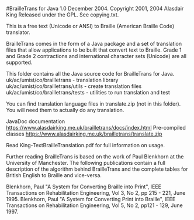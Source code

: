 #BrailleTrans for Java 1.0
December 2004. Copyright 2001, 2004 Alasdair King
Released under the GPL. See copying.txt.

This is a free text (Unicode or ANSI) to Braille (American Braille Code) translator. 

BrailleTrans comes in the form of a Java package and a set of translation files that allow applications to be built that convert text to Braille. Grade 1 and Grade 2 contractions and international character sets (Unicode) are all supported.

This folder contains all the Java source code for BrailleTrans for Java.
uk/ac/umist/co/brailletrans	- translation library
uk/ac/umist/co/brailletrans/utils	- create translation files 
uk/ac/umist/co/brailletrans/tests	- utilities to run translation and test

You can find translation language files in translate.zip (not in this folder).
You will need them to actually do any translation.

JavaDoc documentation
https://www.alasdairking.me.uk/brailletrans/docs/index.html
Pre-compiled classes
https://www.alasdairking.me.uk/brailletrans/translate.zip


Read King-TextBrailleTranslation.pdf for full information on usage. 

Further reading
BrailleTrans is based on the work of Paul Blenkhorn at the University of Manchester. The following publications contain a full description of the algorithm behind BrailleTrans and the complete tables for British English to Braille and vice-versa.

Blenkhorn, Paul
"A System for Converting Braille into Print", IEEE Transactions on Rehabilitation Engineering, Vol 3, No 2, pp 215 - 221, June 1995.
Blenkhorn, Paul
"A System for Converting Print into Braille", IEEE Transactions on Rehabilitation Engineering, Vol 5, No 2, pp121 - 129, June 1997.
